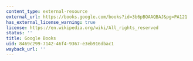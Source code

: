 ```yaml
---
content_type: external-resource
external_url: https://books.google.com/books?id=3b6pBQAAQBAJ&pg=PA121
has_external_license_warning: true
license: https://en.wikipedia.org/wiki/All_rights_reserved
status: ''
title: Google Books
uid: 8469c299-7142-46f4-9367-e3eb916dbac1
wayback_url: ''
---
```

